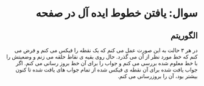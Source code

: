 <div dir="rtl">

# سوال:      یافتن خطوط ایده آل در صفحه  

## الگوریتم
در هر ۳ حالت به این صورت عمل می کنم که یک نقطه را فیکس می کنم و فرض می کنم که خط مورد نظر از آن می گذرد. حال روی بقیه ی نقاط حلقه می زنم و وضعیتش را با خط معلوم شده بررسی می کنم و جواب را برای آن خط بروز رسانی می کنم. اگر جواب یافت شده برای آن نقطه ی فیکس شده از تمام جواب های یافت شده تا کنون بیشتر بود، آن را بروزرسانی می کنم.
</div>
